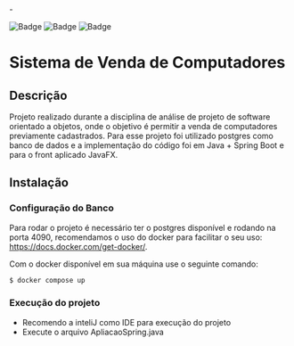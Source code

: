 
-<p align="left"> ![Badge](https://img.shields.io/badge/Spring%20Boot-2.6.13-green) ![Badge](https://img.shields.io/badge/JavaFX-18.01-blue ) ![Badge](https://img.shields.io/badge/Java-11-red)
</p>

# Sistema de Venda de Computadores
## Descrição

<p align="left"> Projeto realizado durante a disciplina de análise de projeto de software orientado a objetos, onde o objetivo
 é permitir a venda de computadores previamente cadastrados. Para esse projeto foi utilizado postgres como banco de dados e a implementação do código foi em Java + Spring Boot  e para o front aplicado JavaFX. </p>

## Instalação

### Configuração do Banco
Para rodar o projeto é necessário ter o postgres disponível e rodando na porta 4090, recomendamos o uso do docker para facilitar o seu uso:
https://docs.docker.com/get-docker/.

Com o docker disponível em sua máquina use o seguinte comando:
```bash
$ docker compose up 
```
### Execução do projeto
- Recomendo a inteliJ como IDE para execução do projeto
- Execute o arquivo ApliacaoSpring.java